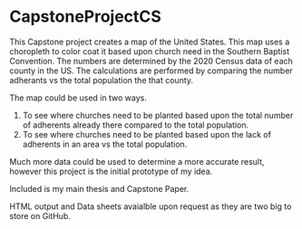 # CapstoneProjectCS
This Capstone project creates a map of the United States. This map uses a choropleth to color coat it based upon church need in the Southern Baptist Convention.
The numbers are determined by the 2020 Census data of each county in the US.
The calculations are performed by comparing the number adherants vs the total population the that county.

The map could be used in two ways.
1. To see where churches need to be planted based upon the total number of adherents already there compared to the total population.
2. To see where churches need to be planted based upon the lack of adherents in an area vs the total population.

Much more data could be used to determine a more accurate result, however this project is the initial prototype of my idea.

Included is my main thesis and Capstone Paper.


HTML output and Data sheets avaialble upon request as they are two big to store on GitHub.
